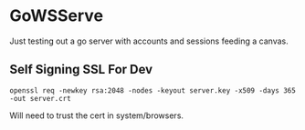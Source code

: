 # GoWSServe

Just testing out a go server with accounts and sessions feeding a canvas.

## Self Signing SSL For Dev

```
openssl req -newkey rsa:2048 -nodes -keyout server.key -x509 -days 365 -out server.crt
```

Will need to trust the cert in system/browsers.